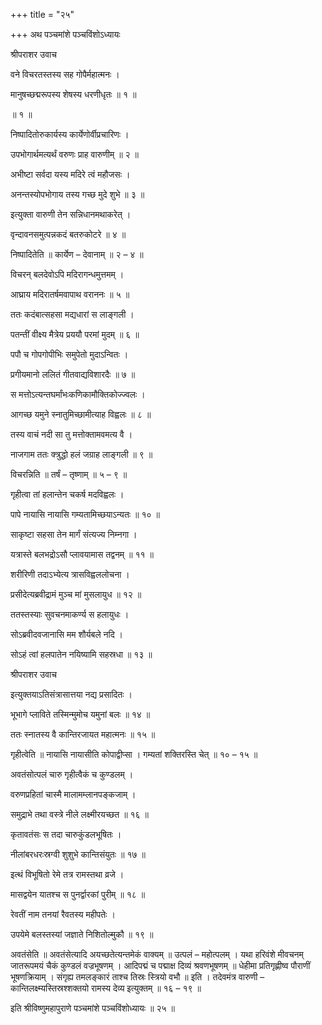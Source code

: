 +++
title = "२५"

+++
अथ पञ्चमांशे पञ्चविंशोऽध्यायः

श्रीपराशर उवाच

वने विचरतस्तस्य सह गोपैर्महात्मनः ।

मानुषच्छद्मरूपस्य शेषस्य धरणीधृतः ॥ १ ॥

॥ १ ॥

निष्पादितोरुकार्यस्य कार्येणोर्वीप्रचारिणः ।

उपभोगार्थमत्यर्थं वरुणः प्राह वारुणीम् ॥ २ ॥

अभीष्टा सर्वदा यस्य मदिरे त्वं महौजसः ।

अनन्तस्योपभोगाय तस्य गच्छ मुदे शुभे ॥ ३ ॥

इत्युक्ता वारुणी तेन सन्निधानमथाकरेत् ।

वृन्दावनसमुत्पन्नकदं बतरुकोटरे ॥ ४ ॥

निष्पादितेति ॥ कार्येण – देवानाम् ॥ २ – ४ ॥

विचरन् बलदेवोऽपि मदिरागन्धमुत्तमम् ।

आघ्राय मदिरातर्षमवापाथ वराननः ॥ ५ ॥

ततः कदंबात्सहसा मद्यधारां स लाङ्गली ।

पतन्तीं वीक्ष्य मैत्रेय प्रययौ परमां मुदम् ॥ ६ ॥

पपौ च गोपगोपीभिः समुपेतो मुदाऽन्वितः ।

प्रगीयमानो ललितं गीतवाद्यविशारदैः ॥ ७ ॥

स मत्तोऽत्यन्तघर्मांभःकणिकामौक्तिकोज्ज्वलः ।

आगच्छ यमुने स्नातुमिच्छामीत्याह विह्वलः ॥ ८ ॥

तस्य वाचं नदी सा तु मत्तोक्तामवमत्य वै ।

नाजगाम ततः क्त्रुद्धो हलं जग्राह लाङ्गली ॥ ९ ॥

विचरन्निति ॥ तर्षं – तृष्णाम् ॥ ५ – ९ ॥

गृहीत्वा तां हलान्तेन चकर्ष मदविह्वलः ।

पापे नायासि नायासि गम्यतामिच्छयाऽन्यतः ॥ १० ॥

साकृष्टा सहसा तेन मार्गं संत्यज्य निम्नगा ।

यत्रास्ते बलभद्रोऽसौ प्लावयामास तद्वनम् ॥ ११ ॥

शरीरिणी तदाऽभ्येत्य त्रासविह्वललोचना ।

प्रसीदेत्यब्रवीद्रामं मुञ्च मां मुसलायुध ॥ १२ ॥

ततस्तस्याः सुवचनमाकर्ण्य स हलायुधः ।

सोऽब्रवीदवजानासि मम शौर्यबले नदि ।

सोऽहं त्वां हलपातेन नयिष्यामि सहस्रधा ॥ १३ ॥

श्रीपराशर उवाच

इत्युक्तयाऽतिसंत्रासात्तया नद्य प्रसादितः ।

भूभागे प्लाविते तस्मिन्मुमोच यमुनां बलः ॥ १४ ॥

ततः स्नातस्य वै कान्तिरजायत महात्मनः ॥ १५ ॥

गृहीत्वेति ॥ नायासि नायासीति कोपाद्वीप्सा । गम्यतां शक्तिरस्ति चेत् ॥ १० – १५ ॥

अवतंसोत्पलं चारु गृहीत्वैकं च कुण्डलम् ।

वरुणप्रहितां चास्मै मालामम्लानपङ्कजाम् ।

समुद्राभे तथा वस्त्रे नीले लक्ष्मीरयच्छत ॥ १६ ॥

कृतावतंसः स तदा चारुकुंडलभूषितः ।

नीलांबरधरःस्रग्वी शुशुभे कान्तिसंयुतः ॥ १७ ॥

इत्थं विभूषितो रेमे तत्र रामस्तथा व्रजे ।

मासद्वयेन यातश्च स पुनर्द्वारकां पुरीम् ॥ १८ ॥

रेवतीं नाम तनयां रैवतस्य महीपतेः ।

उपयेमे बलस्तस्यां जज्ञाते निशितोल्मुकौ ॥ १९ ॥

अवतंसेति ॥ अवतंसेत्यादि अयच्छतेत्यन्तमेकं वाक्यम् ॥ उत्पलं – महोत्पलम् । यथा हरिवंशे मीवचनम् जातरूपमयं चैकं कुण्डलं वज्रभूषणम् । आदिपद्मं च पद्माक्ष दिव्यं श्रवणभूषणम् ॥ धेहीमा प्रतिगृह्णीष्व पौराणीं भूषणक्रियाम् । संगृह्य तमलङ्कारं ताश्च तिस्रः स्त्रियो वभौ ॥ इति । तदेवमंत्र वारुणी – कान्तिलक्ष्म्यस्तिस्रश्शक्तयो रामस्य देव्य इत्युक्तम् ॥ १६ – १९ ॥

इति श्रीविष्णुमहापुराणे पञ्चमांशे पञ्चविंशोध्यायः ॥ २५ ॥
